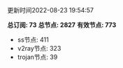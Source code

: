 更新时间2022-08-23 19:54:57

**总订阅: 73**
**总节点: 2827**
**有效节点: 773**
- ss节点: 411
- v2ray节点: 323
- trojan节点: 39
